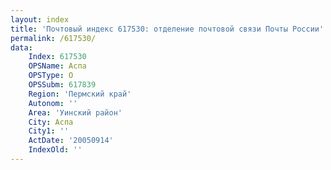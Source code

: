 ```yaml
---
layout: index
title: 'Почтовый индекс 617530: отделение почтовой связи Почты России'
permalink: /617530/
data:
    Index: 617530
    OPSName: Аспа
    OPSType: О
    OPSSubm: 617839
    Region: 'Пермский край'
    Autonom: ''
    Area: 'Уинский район'
    City: Аспа
    City1: ''
    ActDate: '20050914'
    IndexOld: ''
---
```


